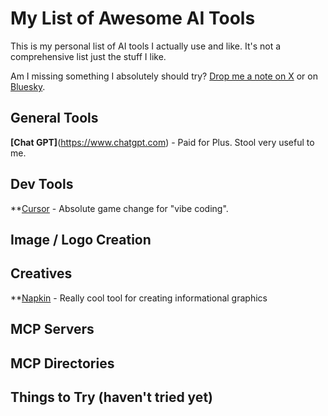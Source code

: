 # My List of Awesome AI Tools

This is my personal list of AI tools I actually use and like.  It's not a comprehensive list just the stuff I like.

Am I missing something I absolutely should try?  [Drop me a note on X](https://x.com/APSquaredDev) or on [Bluesky](https://bsky.app/profile/apsquared.bsky.social).

## General Tools

**[Chat GPT]**(https://www.chatgpt.com) - Paid for Plus.  Stool very useful to me.


## Dev Tools

**[Cursor](https://www.cursor.com) - Absolute game change for "vibe coding".


## Image / Logo Creation


## Creatives

**[Napkin](https://www.napkin.ai) - Really cool tool for creating informational graphics


## MCP Servers


## MCP Directories


## Things to Try (haven't tried yet)